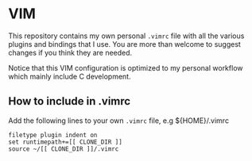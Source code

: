 # VIM

This repository contains my own personal `.vimrc` file with all the various plugins and bindings that I use.
You are more than welcome to suggest changes if you think they are needed.

Notice that this VIM configuration is optimized to my personal workflow which mainly include C development.

## How to include in .vimrc

Add the following lines to your own `.vimrc` file, e.g ${HOME}/.vimrc

```
filetype plugin indent on
set runtimepath+=[[ CLONE_DIR ]]
source ~/[[ CLONE_DIR ]]/.vimrc
```
